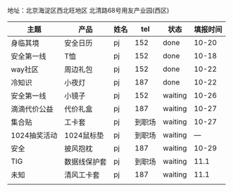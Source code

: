 地址：北京海淀区西北旺地区 北清路68号用友产业园(西区)

| 主题         | 产品         | 姓名 | tel    | 状态    | 填报时间 |
| ------------ | ------------ | ---- | ------ | ------- | -------- |
| 身临其境     | 安全日历     | pj   | 152    | done    | 10-20    |
| 安全第一线   | T恤          | pj   | 152    | done    | 10-18    |
| way社区      | 周边礼包     | pj   | 152    | done    | 10-22    |
| 冷知识       | 小夜灯       | pj   | 187    | done    | 10-22    |
| 安全第一线   | 小镜子       | pj   | 152    | waiting | 10-26    |
| 滴滴代价公益 | 代价礼盒     | pj   | 187    | waiting | 10-27    |
| 集合贴       | 工卡套       | pj   | 到职场 | waiting | 10-27    |
| 1024抽奖活动 | 1024鼠标垫   | pj   | 到职场 | waiting | —        |
| 安全         | 披风抱枕     | pj   | 187    | waiting | 10-29    |
| TIG          | 数据线保护套 | pj   | 到职场 | waiting | 11.1     |
| 未知         | 清风工卡套   | pj   | 187    | waiting | 11.1     |
|              |              |      |        |         |          |

